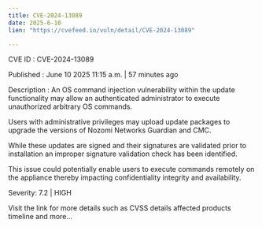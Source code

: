 ```yaml
---
title: CVE-2024-13089
date: 2025-6-10
lien: "https://cvefeed.io/vuln/detail/CVE-2024-13089"

---
```


CVE ID : CVE-2024-13089

Published :  June 10
2025
11:15 a.m. | 57 minutes ago

Description : An OS command injection vulnerability within the update functionality may allow an authenticated administrator to execute unauthorized arbitrary OS commands.



Users with administrative privileges may upload update packages to upgrade the versions of Nozomi Networks Guardian and CMC.

While these updates are signed and their signatures are validated prior to installation
an improper signature validation check has been identified.

This issue could potentially enable users to execute commands remotely on the appliance
thereby impacting confidentiality
integrity
and availability.

Severity: 7.2 | HIGH

Visit the link for more details
such as CVSS details
affected products
timeline
and more...
